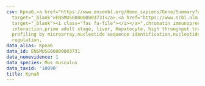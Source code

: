 ```yaml
---
csv: Kpna6,<a href="https://www.ensembl.org/Homo_sapiens/Gene/Summary?db=core;g=ENSMUSG00000003731"
  target="_blank">ENSMUSG00000003731</a>,<a href="https://www.ncbi.nlm.nih.gov/pubmed/23834426"
  target="_blank"><i class="fas fa-file"></i></a>",chromatin immunoprecipitation assay,direct
  interaction,prime adult stage, liver, Hepatocyte, high throughput transcription
  profiling by microarray,nucleotide sequence identification,nucleotide sequence identification,transcriptional
  regulation,
data_alias: Kpna6
data_id: ENSMUSG00000003731
data_numevidence: 1
data_species: Mus musculus
data_taxid: '10090'
title: Kpna6
---
```

